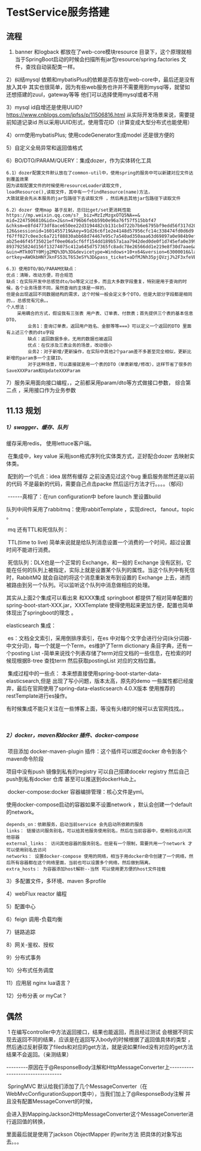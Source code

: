 # TestService服务搭建

## 流程

1)	banner 和logback 都放在了web-core模块resource 目录下，这个原理就相当于SpringBoot启动的时候会扫描所有jar包resource/spring.factories
文件，查找自动装配类一样。

2）纠结mysql 依赖和mybatisPlus的依赖是否存放在web-core中，最后还是没有放入其中
其实也很简单，因为有些web服务也许并不需要用到mysql等，就譬如还想搭建的zuul，gateway等等 他们可以选择使用mysql或者不用

3）mysql id自增还是使用UUID?
https://www.cnblogs.com/jpfss/p/11506816.html
从实际开发场景来说，需要提前知道记录id 所以采用UUID形式，使用雪花ID（计算变成大型分布式也能使用）

4）orm使用mybatisPlus; 使用codeGenerator生成model 还是很方便的

5）自定义全局异常和返回值格式

6）BO/DTO/PARAM/QUERY：集成dozer，作为实体转化工具

```word
6.1）dozer配置文件默认放在了common-util中，使用spring的服务中可以新建对应文件达到覆盖效果
因为读取配置文件的时候使用resourceLoader读取文件, 
loadResource(),读取文件，其中有一个findResource(name)方法，
大致就是会先从本服务的jar包路径下去读取文件 ，然后再去其他jar包路径下读取文件

6.2）dozer 使用map 基于反射，总归比get/set更消耗性能
https://mp.weixin.qq.com/s?__biz=MzIzMzgxOTQ5NA==&
mid=2247506810&idx=2&sn=4796b6febb59b0e96a76f57f515bbf47
&chksm=e8fd4773df8ace650ee22d3194482cb131cbd722b7b6e6795bf9edd56f317d20c5bb0711da41&scene=
126&sessionid=1601455719&key=91d26c6f1e2e4148d57956cfc14c338474fd0d6d9
f67ff027c0ee3c6a721f88830abb68d74467e95c7a540ad350aaa63d69897a0e984b9efee
ab25e46f45f35021eff0ee06a5cf6ff154dd189b57a1aa7942ded0de0f1d745efa0e399e5
8937925824d156f13274075c412a645d757365fc8adc78e26566dd1e219e8f30d7aae&ascene=1
&uin=MTk0OTY0Mjg2MQ%3D%3D&devicetype=Windows+10+x64&version=63000016&lang=zh_CN&exp
ortkey=AWOkbHNYJknFS53LT6S3eSY%3D&pass_ticket=aDfMJNh35pjQVzjJ%2F3xfeVBcRJekyz%2BrdRm2Tu6bjtxiwX%2BUMNtqyOY4yDmaYcEM&wx_header=0

6.3）使用DTO/BO/PARAM优缺点：
优点：清晰，改动方便，符合规范
缺点：在实际开发中总感觉dto/bo等定义过多，而且大多数字段重复，特别是用于查询的时候，各个业务场景不同，虽然查询的主体是一样的，
但是会出现返回不同数据结构的需求，这个时候一般会定义多个DTO，但是大部分字段都是相同的，，总感觉有冗余。。
个人想法：
    采用耦合的方式，假设我有三张表 用户表、订单表、付款表；首先提供三个表的基本信息DTO，
        业务1：查询订单表，返回用户姓名、金额等等===》可以定义一个返回的DTO 里面有上述三个表的dto字段
        缺点：返回数据多余，无用的数据也被返回
        优点：在仅涉及三表业务的场景，改动很小
        业务2：对于新增/更新操作，在实际中其他2个param差不多甚至完全相似，更新比新增的param多一个主键ID，
        对于这种场景，可以直接就是用一个表的DTO（单表新增/修改），这样节省了很多的SaveXXXParam和UpdateXXXParam
```

7）服务采用面向接口编程，，之前都采用param/dto等方式做接口参数，
综合第二点 ，采用接口作为业务参数

## 11.13 规划

##### 1）swagger、缓存、队列

缓存采用redis， 使用lettuce客户端。

​	在集成中，key value 采用json格式序列化实体类方式，正好配合dozer 去映射实体类。

​	配到的一个坑点：idea 居然有缓存 之前没遇见过这个bug 重启服务居然还是以前的代码 不是最新的代码，需要自己点击packe 然后运行方法才行。。。。（郁闷）

​	------真相了：在run configuration中 before launch 里设置build

队列中间件采用了rabbitmq：使用rabbitTemplate ，实现direct， fanout，topic 。

​	mq 还有TTL和死信队列：

​		TTL(time to live) 简单来说就是给队列消息设置一个消费的一个时间，超过设置时间不能进行消费。

​		死信队列：DLX也是一个正常的 Exchange，和一般的 Exchange 没有区别，它能在任何的队列上被指定，实际上就是设置某个队列的属性。当这个队列中有死信时，RabbitMQ 就会自动的将这个消息重新发布到设置的 Exchange 上去，进而被路由到另一个队列。可以监听这个队列中消息做相应的处理。



其实从上面2个集成可以看出来 和XXX集成 springboot 都提供了相对简单配置的spring-boot-start-XXX.jar，XXXTemplate 使得使用起来更加方便，配置也简单 体现出了springboot的理念 。

elasticsearch 集成：

​	es：文档全文索引，采用倒排序索引，在es 中对每个文字会进行分词(ik分词器-中文分词)，每一个就是一个Term，es维护了Term dictionary 条目字典，还有一个posting List -简单来说找个列表存储了term对应文档的一些信息，在检索的时候现根据B-tree 查找term 然后获取postingList 对应的文档位置。

​	集成过程中的一些点： 本来想直接使用spring-boot-starter-data-elasticsearch,但是 出现了写小问题，版本太高，原先的demo 一些属性都已经废弃，最后在官网使用了spring-data-elasticsearch 4.0.X版本 使用推荐的restTemplate进行es操作。

​	有时候集成不能只关注在一些博客上面，等没有头绪的时候可以去官网找找。。

​	

##### 2）docker，maven和docker 插件、docker-compose

​	项目添加 docker-maven-plugin 插件：这个插件可以绑定docker 命令到各个maven命令阶段

项目中没有push 镜像到私有的registry 可以自己搭建docekr registry 然后自己push到私有docker 仓库 甚至可以推送到dockerHub上。

​	docker-compose:docker 容器编排管理：核心文件是yml。

使用docker-compose启动的容器如果不设置network ，默认会创建一个default的network。

```
depends_on：依赖服务，启动当前service 会先启动所依赖的服务
links： 链接访问服务别名，可以给其他服务使用别名，然后在当前容器中，使用别名访问其他容器
external_links： 访问其他容器的服务别名，但是有一个限制，需要共用一个network 才可以使用别名去访问
networks： 设置docker-compose 使用的网络，相当于用docker命令创建了一个网络，然后所有容器都在这个网络里面，当前也可以设置多个网络，然后做到隔离。
extra_hosts： 为容器添加host解析--当然 可以使用更方便的host文件挂载
```



3）多配置文件，多环境、maven 多profile

4）webFlux reactor 编程

5）配置中心

6）feign 调用-负载均衡

7）链路追踪

8）网关-鉴权、授权

9）分布式事务

10）分布式任务调度

11）应用层 nginx lua语言？

12）分布分表 or myCat？

## 偶然

​	1	在编写controller中方法返回接口，结果也能返回，而且经过测试 会根据不同实现去返回不同的结果，应该是在返回写入body的时候根据了返回值具体的类型 ，然后通过反射获取了fileds和对应的get方法，就是说如果filed没有对应的get方法 结果不会返回。（亲测结果）

---------原因在于@ResponseBody注解和HttpMessageConverter上---------------------------------

​	SpringMVC  默认给我们添加了几个MessageConverter（在WebMvcConfigurationSupport类中），当我们加上了@ResponseBody注解 并且没有配置MessageConvert的时候，

会进入到MappingJackson2HttpMessageConverter这个MessageConverter进行返回值的转换，

里面最后就是使用了jackson ObjectMapper 的write方法 把具体的对象写出去。。。